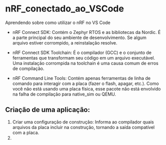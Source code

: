 # nRF_conectado_ao_VSCode
Aprendendo sobre como utilizar o nRF no VS Code

* nRF Connect SDK: Contém o Zephyr RTOS e as bibliotecas da Nordic. É a parte principal do seu ambiente de desenvolvimento. Se algum arquivo estiver corrompido, a reinstalação resolve.

* nRF Connect SDK Toolchain: É o compilador (GCC) e o conjunto de ferramentas que transformam seu código em um arquivo executável. Uma instalação corrompida na toolchain é uma causa comum de erros de compilação.

* nRF Command Line Tools: Contém apenas ferramentas de linha de comando para interagir com a placa (fazer o flash, apagar, etc.). Como você não está usando uma placa física, esse pacote não está envolvido na falha de compilação para native_sim ou QEMU.

## Criação de uma aplicação:
1. Criar uma configuração de construção:
Informa ao compilador quais arquivos da placa incluir na construção, tornando a saída compatível com a placa.
3. 
